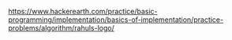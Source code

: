 https://www.hackerearth.com/practice/basic-programming/implementation/basics-of-implementation/practice-problems/algorithm/rahuls-logo/
